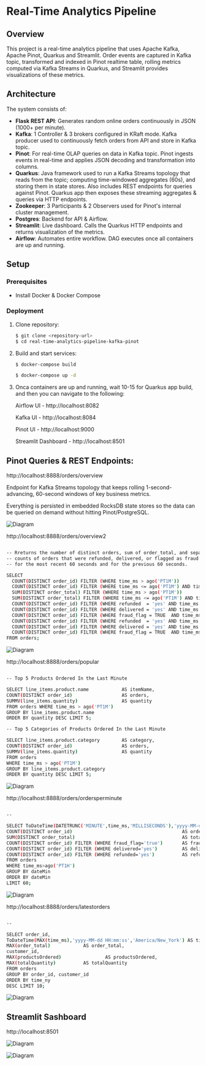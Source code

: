 # **Real-Time Analytics Pipeline**

## Overview

This project is a real-time analytics pipeline that uses Apache Kafka, Apache Pinot, Quarkus and Streamlit. Order events are captured in Kafka topic, transformed and indexed in Pinot realtime table, rolling metrics computed via Kafka Streams in Quarkus, and Streamlit provides visualizations of these metrics.

## Architecture
The system consists of:

- **Flask REST API**: Generates random online orders continuously in JSON (1000+ per minute).
- **Kafka**: 1 Controller & 3 brokers configured in KRaft mode. Kafka producer used to continuously fetch orders from API and store in Kafka topic.
- **Pinot**: For real-time OLAP queries on data in Kafka topic. Pinot ingests events in real-time and applies JSON decoding and transformation into columns.
- **Quarkus**: Java framework used to run a Kafka Streams topology that reads from the topic; computing time-windowed aggregates (60s), and storing them in state stores. Also includes REST endpoints for queries against Pinot. Quarkus app then exposes these streaming aggregates & queries via HTTP endpoints. 
- **Zookeeper**: 3 Participants & 2 Observers used for Pinot's internal cluster management.
- **Postgres**: Backend for API & Airflow.
- **Streamlit**: Live dashboard. Calls the Quarkus HTTP endpoints and returns visualization of the metrics.
- **Airflow**: Automates entire workflow. DAG executes once all containers are up and running.

## Setup

### Prerequisites
- Install Docker & Docker Compose 

### Deployment
1. Clone repository:
   ```sh
   $ git clone <repository-url>
   $ cd real-time-analytics-pipeline-kafka-pinot
   ```

2. Build and start services:
   ```sh
   $ docker-compose build

   $ docker-compose up -d
   ```

3. Onca containers are up and running, wait 10-15 for Quarkus app build, and then you can navigate to the following:
   
   Airflow UI - http://localhost:8082

   Kafka UI - http://localhost:8084

   Pinot UI - http://localhost:9000

   Streamlit Dashboard - http://localhost:8501
  
## Pinot Queries & REST Endpoints:

http://localhost:8888/orders/overview

Endpoint for Kafka Streams topology that keeps rolling 1-second-advancing, 60-second windows of key business metrics.

Everything is persisted in embedded RocksDB state stores so the data can be queried on demand without hitting Pinot/PostgreSQL.

![Diagram](/images/pinot-data-1.png)

http://localhost:8888/orders/overview2

```sh

-- Rreturns the number of distinct orders, sum of order_total, and separate
-- counts of orders that were refunded, delivered, or flagged as fraud
-- for the most recent 60 seconds and for the previous 60 seconds.

SELECT
  COUNT(DISTINCT order_id) FILTER (WHERE time_ms > ago('PT1M'))                                                       AS events1Min,
  COUNT(DISTINCT order_id) FILTER (WHERE time_ms <= ago('PT1M') AND time_ms > ago('PT2M'))                            AS events1Min2Min,
  SUM(DISTINCT order_total) FILTER (WHERE time_ms > ago('PT1M'))                                                      AS total1Min,
  SUM(DISTINCT order_total) FILTER (WHERE time_ms <= ago('PT1M') AND time_ms > ago('PT2M'))                           AS total1Min2Min,
  COUNT(DISTINCT order_id) FILTER (WHERE refunded  = 'yes' AND time_ms > ago('PT1M'))                                 AS refunded_events_1min,
  COUNT(DISTINCT order_id) FILTER (WHERE delivered = 'yes' AND time_ms > ago('PT1M'))                                 AS deliver_events_1min,
  COUNT(DISTINCT order_id) FILTER (WHERE fraud_flag = TRUE  AND time_ms > ago('PT1M'))                                AS fraud_events_1min,
  COUNT(DISTINCT order_id) FILTER (WHERE refunded  = 'yes' AND time_ms <= ago('PT1M') AND time_ms > ago('PT2M'))      AS refunded_events_2min,
  COUNT(DISTINCT order_id) FILTER (WHERE delivered = 'yes' AND time_ms <= ago('PT1M') AND time_ms > ago('PT2M'))      AS delivered_events_2min,
  COUNT(DISTINCT order_id) FILTER (WHERE fraud_flag = TRUE  AND time_ms <= ago('PT1M') AND time_ms > ago('PT2M'))     AS fraud_events_2min
FROM orders;

```

![Diagram](/images/pinot-data-2.png)

http://localhost:8888/orders/popular

```sh

-- Top 5 Products Ordered In the Last Minute

SELECT line_items.product.name            AS itemName,  
COUNT(DISTINCT order_id)                  AS orders, 
SUMMV(line_items.quantity)                AS quantity 
FROM orders WHERE time_ms > ago('PT1M') 
GROUP BY line_items.product.name      
ORDER BY quantity DESC LIMIT 5;

-- Top 5 Categories of Products Ordered In the Last Minute

SELECT line_items.product.category        AS category,  
COUNT(DISTINCT order_id)                  AS orders, 
SUMMV(line_items.quantity)                AS quantity 
FROM orders 
WHERE time_ms > ago('PT1M') 
GROUP BY line_items.product.category  
ORDER BY quantity DESC LIMIT 5;

```

![Diagram](/images/pinot-data-3.png)

http://localhost:8888/orders/ordersperminute

```sh

--

SELECT ToDateTime(DATETRUNC('MINUTE',time_ms,'MILLISECONDS'),'yyyy-MM-dd HH:mm:ss','America/New_York') AS dateMin, 
COUNT(DISTINCT order_id)                                        AS orders, 
SUM(DISTINCT order_total)                                       AS totalRev, 
COUNT(DISTINCT order_id) FILTER (WHERE fraud_flag='true')       AS fraudCount, 
COUNT(DISTINCT order_id) FILTER (WHERE delivered='yes')         AS deliveredCount, 
COUNT(DISTINCT order_id) FILTER (WHERE refunded='yes')          AS refundedCount 
FROM orders 
WHERE time_ms>ago('PT1H') 
GROUP BY dateMin 
ORDER BY dateMin 
LIMIT 60;

```

![Diagram](/images/pinot-data-4.png)

http://localhost:8888/orders/latestorders

```sh

--

SELECT order_id, 
ToDateTime(MAX(time_ms),'yyyy-MM-dd HH:mm:ss','America/New_York') AS time_ny, 
MAX(order_total)			AS order_total, 
customer_id, 
MAX(productsOrdered)		        AS productsOrdered, 
MAX(totalQuantity)			AS totalQuantity 
FROM orders 
GROUP BY order_id, customer_id 
ORDER BY time_ny 
DESC LIMIT 10;

```

![Diagram](/images/pinot-data-5.png)


## Streamlit Sashboard

http://localhost:8501

![Diagram](/images/dashboard1.png)

![Diagram](/images/dashboard2.png)

